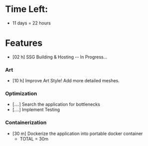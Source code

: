 # Time Left:
* 11 days = 22 hours

# Features
* [02 h] SSG Building & Hosting -- In Progress...

### Art
* [10 h] Improve Art Style! Add more detailed meshes.


### Optimization
* [....] Search the application for bottlenecks
* [....] Implement Testing


### Containerization
* [30 m] Dockerize the application into portable docker container
    * TOTAL = 30m